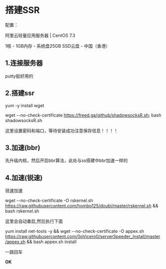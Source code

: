 # 搭建SSR

配置：

阿里云轻量应用服务器 | CentOS 7.3 

1核 - 1GB内存 - 系统盘25GB SSD云盘 - 中国（香港）



## 1.连接服务器

putty挺好用的

## 2.搭建ssr

yum -y install wget

wget --no-check-certificate https://freed.ga/github/shadowsocksR.sh; bash shadowsocksR.sh

 这里设置密码和端口，等待安装成功注意保存信息！！！！

## 3.加速(bbr)

先升级内核，然后开启bbr算法，此处与ss搭建中bbr加速一样的

## 4.加速(锐速)

锐速加速

wget --no-check-certificate -O rskernel.sh https://raw.githubusercontent.com/hombo125/doubi/master/rskernel.sh && bash rskernel.sh

这里会自动重启,然后执行下面

yum install net-tools -y && wget --no-check-certificate -O appex.sh https://raw.githubusercontent.com/0oVicero0/serverSpeeder_Install/master/appex.sh && bash appex.sh install

一路回车

**OK**

 
